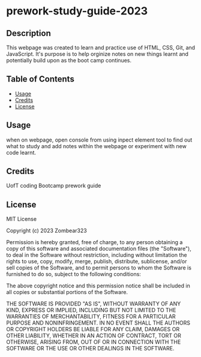 # prework-study-guide-2023

## Description

This webpage was created to learn and practice use of HTML, CSS, Git, and JavaScript. It's purpose is to help orginize notes on new things learnt and potentially build upon as the boot camp continues.

## Table of Contents

- [Usage](#usage)
- [Credits](#credits)
- [License](#license)


## Usage

when on webpage, open console from using inpect element tool to find out what to study and add notes within the webpage or experiment with new code learnt.

## Credits

UofT coding Bootcamp prework guide

## License

MIT License

Copyright (c) 2023 Zombear323

Permission is hereby granted, free of charge, to any person obtaining a copy
of this software and associated documentation files (the "Software"), to deal
in the Software without restriction, including without limitation the rights
to use, copy, modify, merge, publish, distribute, sublicense, and/or sell
copies of the Software, and to permit persons to whom the Software is
furnished to do so, subject to the following conditions:

The above copyright notice and this permission notice shall be included in all
copies or substantial portions of the Software.

THE SOFTWARE IS PROVIDED "AS IS", WITHOUT WARRANTY OF ANY KIND, EXPRESS OR
IMPLIED, INCLUDING BUT NOT LIMITED TO THE WARRANTIES OF MERCHANTABILITY,
FITNESS FOR A PARTICULAR PURPOSE AND NONINFRINGEMENT. IN NO EVENT SHALL THE
AUTHORS OR COPYRIGHT HOLDERS BE LIABLE FOR ANY CLAIM, DAMAGES OR OTHER
LIABILITY, WHETHER IN AN ACTION OF CONTRACT, TORT OR OTHERWISE, ARISING FROM,
OUT OF OR IN CONNECTION WITH THE SOFTWARE OR THE USE OR OTHER DEALINGS IN THE
SOFTWARE.